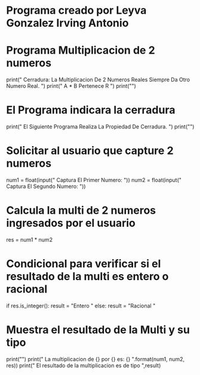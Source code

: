 # Programa creado por Leyva Gonzalez Irving Antonio
# Programa Multiplicacion de 2 numeros
print(" Cerradura: La Multiplicacion De 2 Numeros Reales Siempre Da Otro Numero Real. ")
print(" A * B Pertenece R ")
print("")

# El Programa indicara la cerradura
print(" El Siguiente Programa Realiza La Propiedad De Cerradura. ")
print("") 

# Solicitar al usuario que capture 2 numeros 
num1 = float(input(" Captura El Primer Numero: "))
num2 = float(input(" Captura El Segundo Numero: "))

# Calcula la multi de 2 numeros ingresados por el usuario
res = num1 * num2

# Condicional para verificar si el resultado de la multi es entero o racional
if res.is_integer(): 
    result = "Entero "
else:
    result = "Racional "
    
# Muestra el resultado de la Multi y su tipo
print("")
print(" La multiplicacion de {} por {} es: {} ".format(num1, num2, res))
print(" El resultado de la multiplicacion es de tipo ",result)
